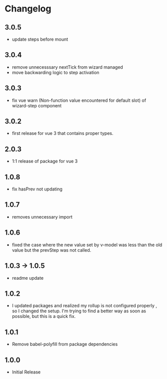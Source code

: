 # Changelog

## 3.0.5

- update steps before mount

## 3.0.4

- remove unnecesssary nextTick from wizard managed
- move backwarding logic to step activation

## 3.0.3

- fix vue warn (Non-function value encountered for default slot) of wizard-step component

## 3.0.2

- first release for vue 3 that contains proper types.

## 2.0.3

- 1:1 release of package for vue 3

## 1.0.8

- fix hasPrev not updating
  
## 1.0.7

- removes unnecessary import

## 1.0.6

- fixed the case where the new value set by v-model was less than the old value but the prevStep was not called.

## 1.0.3 -> 1.0.5

- readme update

## 1.0.2

- I updated packages and realized my rollup is not configured properly , so I changed the setup.
I'm trying to find a better way as soon as possible, but this is a quick fix.

## 1.0.1

- Remove babel-polyfill from package dependencies

## 1.0.0

- Initial Release
